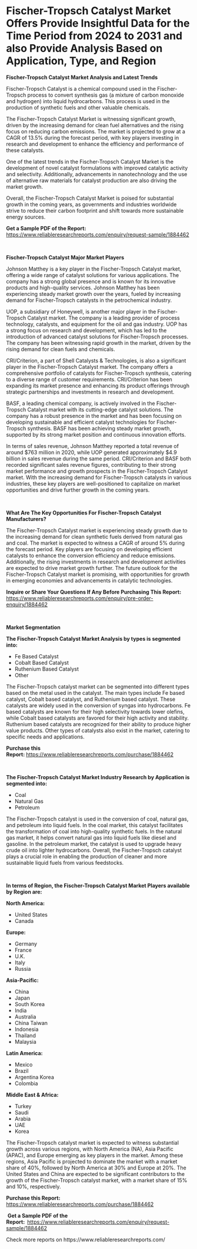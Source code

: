 <p><h1>Fischer-Tropsch Catalyst Market Offers Provide Insightful Data for the Time Period from 2024 to 2031 and also Provide Analysis Based on Application, Type, and Region</h1></p><p><strong>Fischer-Tropsch Catalyst Market Analysis and Latest Trends</strong></p>
<p><p>Fischer-Tropsch Catalyst is a chemical compound used in the Fischer-Tropsch process to convert synthesis gas (a mixture of carbon monoxide and hydrogen) into liquid hydrocarbons. This process is used in the production of synthetic fuels and other valuable chemicals.</p><p>The Fischer-Tropsch Catalyst Market is witnessing significant growth, driven by the increasing demand for clean fuel alternatives and the rising focus on reducing carbon emissions. The market is projected to grow at a CAGR of 13.5% during the forecast period, with key players investing in research and development to enhance the efficiency and performance of these catalysts.</p><p>One of the latest trends in the Fischer-Tropsch Catalyst Market is the development of novel catalyst formulations with improved catalytic activity and selectivity. Additionally, advancements in nanotechnology and the use of alternative raw materials for catalyst production are also driving the market growth.</p><p>Overall, the Fischer-Tropsch Catalyst Market is poised for substantial growth in the coming years, as governments and industries worldwide strive to reduce their carbon footprint and shift towards more sustainable energy sources.</p></p>
<p><strong>Get a Sample PDF of the Report:&nbsp;</strong> <a href="https://www.reliableresearchreports.com/enquiry/request-sample/1884462">https://www.reliableresearchreports.com/enquiry/request-sample/1884462</a></p>
<p>&nbsp;</p>
<p><strong>Fischer-Tropsch Catalyst Major Market Players</strong></p>
<p><p>Johnson Matthey is a key player in the Fischer-Tropsch Catalyst market, offering a wide range of catalyst solutions for various applications. The company has a strong global presence and is known for its innovative products and high-quality services. Johnson Matthey has been experiencing steady market growth over the years, fueled by increasing demand for Fischer-Tropsch catalysts in the petrochemical industry.</p><p>UOP, a subsidiary of Honeywell, is another major player in the Fischer-Tropsch Catalyst market. The company is a leading provider of process technology, catalysts, and equipment for the oil and gas industry. UOP has a strong focus on research and development, which has led to the introduction of advanced catalyst solutions for Fischer-Tropsch processes. The company has been witnessing rapid growth in the market, driven by the rising demand for clean fuels and chemicals.</p><p>CRI/Criterion, a part of Shell Catalysts & Technologies, is also a significant player in the Fischer-Tropsch Catalyst market. The company offers a comprehensive portfolio of catalysts for Fischer-Tropsch synthesis, catering to a diverse range of customer requirements. CRI/Criterion has been expanding its market presence and enhancing its product offerings through strategic partnerships and investments in research and development.</p><p>BASF, a leading chemical company, is actively involved in the Fischer-Tropsch Catalyst market with its cutting-edge catalyst solutions. The company has a robust presence in the market and has been focusing on developing sustainable and efficient catalyst technologies for Fischer-Tropsch synthesis. BASF has been achieving steady market growth, supported by its strong market position and continuous innovation efforts.</p><p>In terms of sales revenue, Johnson Matthey reported a total revenue of around $763 million in 2020, while UOP generated approximately $4.9 billion in sales revenue during the same period. CRI/Criterion and BASF both recorded significant sales revenue figures, contributing to their strong market performance and growth prospects in the Fischer-Tropsch Catalyst market. With the increasing demand for Fischer-Tropsch catalysts in various industries, these key players are well-positioned to capitalize on market opportunities and drive further growth in the coming years.</p></p>
<p>&nbsp;</p>
<p><strong>What Are The Key Opportunities For Fischer-Tropsch Catalyst Manufacturers?</strong></p>
<p><p>The Fischer-Tropsch Catalyst market is experiencing steady growth due to the increasing demand for clean synthetic fuels derived from natural gas and coal. The market is expected to witness a CAGR of around 5% during the forecast period. Key players are focusing on developing efficient catalysts to enhance the conversion efficiency and reduce emissions. Additionally, the rising investments in research and development activities are expected to drive market growth further. The future outlook for the Fischer-Tropsch Catalyst market is promising, with opportunities for growth in emerging economies and advancements in catalytic technologies.</p></p>
<p><strong>Inquire or Share Your Questions If Any Before Purchasing This Report:</strong> <a href="https://www.reliableresearchreports.com/enquiry/pre-order-enquiry/1884462">https://www.reliableresearchreports.com/enquiry/pre-order-enquiry/1884462</a></p>
<p>&nbsp;</p>
<p><strong>Market Segmentation</strong></p>
<p><strong>The Fischer-Tropsch Catalyst Market Analysis by types is segmented into:</strong></p>
<p><ul><li>Fe Based Catalyst</li><li>Cobalt Based Catalyst</li><li>Ruthenium Based Catalyst</li><li>Other</li></ul></p>
<p><p>The Fischer-Tropsch catalyst market can be segmented into different types based on the metal used in the catalyst. The main types include Fe based catalyst, Cobalt based catalyst, and Ruthenium based catalyst. These catalysts are widely used in the conversion of syngas into hydrocarbons. Fe based catalysts are known for their high selectivity towards lower olefins, while Cobalt based catalysts are favored for their high activity and stability. Ruthenium based catalysts are recognized for their ability to produce higher value products. Other types of catalysts also exist in the market, catering to specific needs and applications.</p></p>
<p><strong>Purchase this Report:&nbsp;</strong><a href="https://www.reliableresearchreports.com/purchase/1884462">https://www.reliableresearchreports.com/purchase/1884462</a></p>
<p>&nbsp;</p>
<p><strong>The Fischer-Tropsch Catalyst Market Industry Research by Application is segmented into:</strong></p>
<p><ul><li>Coal</li><li>Natural Gas</li><li>Petroleum</li></ul></p>
<p><p>The Fischer-Tropsch catalyst is used in the conversion of coal, natural gas, and petroleum into liquid fuels. In the coal market, this catalyst facilitates the transformation of coal into high-quality synthetic fuels. In the natural gas market, it helps convert natural gas into liquid fuels like diesel and gasoline. In the petroleum market, the catalyst is used to upgrade heavy crude oil into lighter hydrocarbons. Overall, the Fischer-Tropsch catalyst plays a crucial role in enabling the production of cleaner and more sustainable liquid fuels from various feedstocks.</p></p>
<p>&nbsp;</p>
<p><strong>In terms of Region, the Fischer-Tropsch Catalyst Market Players available by Region are:</strong></p>
<p>
    <p> <strong> North America: </strong>
        <ul>
            <li>United States</li>
            <li>Canada</li>
        </ul>
        </p> 
    <p> <strong> Europe: </strong>
        <ul>
            <li>Germany</li>
            <li>France</li>
            <li>U.K.</li>
            <li>Italy</li>
            <li>Russia</li>
        </ul>
        </p> 
    <p> <strong> Asia-Pacific: </strong>
        <ul>
            <li>China</li>
            <li>Japan</li>
            <li>South Korea</li>
            <li>India</li>
            <li>Australia</li>
            <li>China Taiwan</li>
            <li>Indonesia</li>
            <li>Thailand</li>
            <li>Malaysia</li>
        </ul>
        </p> 
    <p> <strong> Latin America: </strong>
        <ul>
            <li>Mexico</li>
            <li>Brazil</li>
            <li>Argentina Korea</li>
            <li>Colombia</li>
        </ul>
        </p> 
    <p> <strong> Middle East & Africa: </strong>
        <ul>
            <li>Turkey</li>
            <li>Saudi</li>
            <li>Arabia</li>
            <li>UAE</li>
            <li>Korea</li>
        </ul>
    </p>
    </p>
<p><p>The Fischer-Tropsch catalyst market is expected to witness substantial growth across various regions, with North America (NA), Asia Pacific (APAC), and Europe emerging as key players in the market. Among these regions, Asia Pacific is projected to dominate the market with a market share of 40%, followed by North America at 30% and Europe at 20%. The United States and China are expected to be significant contributors to the growth of the Fischer-Tropsch catalyst market, with a market share of 15% and 10%, respectively.</p></p>
<p><strong>Purchase this Report: </strong><a href="https://www.reliableresearchreports.com/purchase/1884462">https://www.reliableresearchreports.com/purchase/1884462</a></p>
<p>&nbsp;<strong>Get a Sample PDF of the Report:&nbsp;&nbsp;</strong><a href="https://www.reliableresearchreports.com/enquiry/request-sample/1884462">https://www.reliableresearchreports.com/enquiry/request-sample/1884462</a></p>
<p><strong></strong></p>
<p>Check more reports on https://www.reliableresearchreports.com/</p>